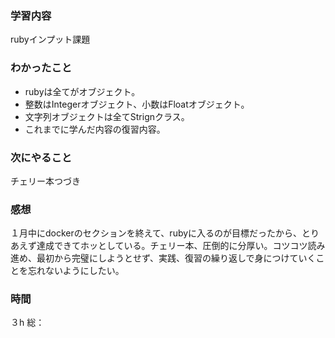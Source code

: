 ### 学習内容
rubyインプット課題
### わかったこと
- rubyは全てがオブジェクト。
- 整数はIntegerオブジェクト、小数はFloatオブジェクト。
- 文字列オブジェクトは全てStrignクラス。
- これまでに学んだ内容の復習内容。
### 次にやること
チェリー本つづき
### 感想
１月中にdockerのセクションを終えて、rubyに入るのが目標だったから、とりあえず達成できてホッとしている。チェリー本、圧倒的に分厚い。コツコツ読み進め、最初から完璧にしようとせず、実践、復習の繰り返しで身につけていくことを忘れないようにしたい。
### 時間
３h
総：
